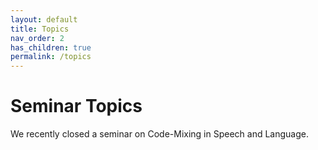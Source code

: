 ```yaml
---
layout: default
title: Topics
nav_order: 2
has_children: true
permalink: /topics
---
```


# Seminar Topics

We recently closed a seminar on Code-Mixing in Speech and Language.
